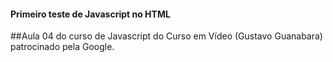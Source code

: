 #### Primeiro teste de Javascript no HTML

##Aula 04 do curso de Javascript do Curso em Vídeo (Gustavo Guanabara) patrocinado pela Google.

